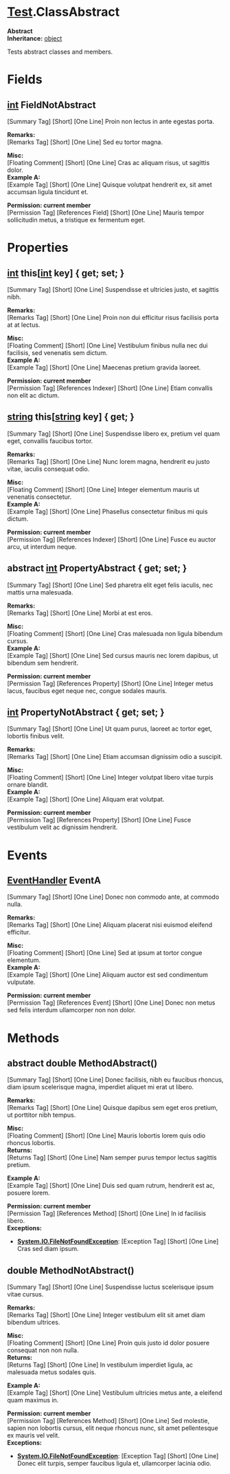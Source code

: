 # [Test](TableOfContents.Test.md).ClassAbstract

**Abstract**  
**Inheritance:** [object](https://docs.microsoft.com/en-us/dotnet/api/system.object)  
  
Tests abstract classes and members.  
  

# Fields

## [int](https://docs.microsoft.com/en-us/dotnet/api/system.int32) FieldNotAbstract

[Summary Tag] [Short] [One Line] Proin non lectus in ante egestas porta.  
  
**Remarks:**  
[Remarks Tag] [Short] [One Line] Sed eu tortor magna.  
  
**Misc:**  
[Floating Comment] [Short] [One Line] Cras ac aliquam risus, ut sagittis dolor.  
**Example A:**  
[Example Tag] [Short] [One Line] Quisque volutpat hendrerit ex, sit amet accumsan ligula tincidunt et.  
  
**Permission: current member**  
[Permission Tag] [References Field] [Short] [One Line] Mauris tempor sollicitudin metus, a tristique ex fermentum eget.  

# Properties

## [int](https://docs.microsoft.com/en-us/dotnet/api/system.int32) this[[int](https://docs.microsoft.com/en-us/dotnet/api/system.int32) key] { get; set; }

[Summary Tag] [Short] [One Line] Suspendisse et ultricies justo, et sagittis nibh.  
  
**Remarks:**  
[Remarks Tag] [Short] [One Line] Proin non dui efficitur risus facilisis porta at at lectus.  
  
**Misc:**  
[Floating Comment] [Short] [One Line] Vestibulum finibus nulla nec dui facilisis, sed venenatis sem dictum.  
**Example A:**  
[Example Tag] [Short] [One Line] Maecenas pretium gravida laoreet.  
  
**Permission: current member**  
[Permission Tag] [References Indexer] [Short] [One Line] Etiam convallis non elit ac dictum.  

## [string](https://docs.microsoft.com/en-us/dotnet/api/system.string) this[[string](https://docs.microsoft.com/en-us/dotnet/api/system.string) key] { get; }

[Summary Tag] [Short] [One Line] Suspendisse libero ex, pretium vel quam eget, convallis faucibus tortor.  
  
**Remarks:**  
[Remarks Tag] [Short] [One Line] Nunc lorem magna, hendrerit eu justo vitae, iaculis consequat odio.  
  
**Misc:**  
[Floating Comment] [Short] [One Line] Integer elementum mauris ut venenatis consectetur.  
**Example A:**  
[Example Tag] [Short] [One Line] Phasellus consectetur finibus mi quis dictum.  
  
**Permission: current member**  
[Permission Tag] [References Indexer] [Short] [One Line] Fusce eu auctor arcu, ut interdum neque.  

## abstract [int](https://docs.microsoft.com/en-us/dotnet/api/system.int32) PropertyAbstract { get; set; }

[Summary Tag] [Short] [One Line] Sed pharetra elit eget felis iaculis, nec mattis urna malesuada.  
  
**Remarks:**  
[Remarks Tag] [Short] [One Line] Morbi at est eros.  
  
**Misc:**  
[Floating Comment] [Short] [One Line] Cras malesuada non ligula bibendum cursus.  
**Example A:**  
[Example Tag] [Short] [One Line] Sed cursus mauris nec lorem dapibus, ut bibendum sem hendrerit.  
  
**Permission: current member**  
[Permission Tag] [References Property] [Short] [One Line] Integer metus lacus, faucibus eget neque nec, congue sodales mauris.  

## [int](https://docs.microsoft.com/en-us/dotnet/api/system.int32) PropertyNotAbstract { get; set; }

[Summary Tag] [Short] [One Line] Ut quam purus, laoreet ac tortor eget, lobortis finibus velit.  
  
**Remarks:**  
[Remarks Tag] [Short] [One Line] Etiam accumsan dignissim odio a suscipit.  
  
**Misc:**  
[Floating Comment] [Short] [One Line] Integer volutpat libero vitae turpis ornare blandit.  
**Example A:**  
[Example Tag] [Short] [One Line] Aliquam erat volutpat.  
  
**Permission: current member**  
[Permission Tag] [References Property] [Short] [One Line] Fusce vestibulum velit ac dignissim hendrerit.  

# Events

## [EventHandler](https://docs.microsoft.com/en-us/dotnet/api/system.eventhandler) EventA

[Summary Tag] [Short] [One Line] Donec non commodo ante, at commodo nulla.  
  
**Remarks:**  
[Remarks Tag] [Short] [One Line] Aliquam placerat nisi euismod eleifend efficitur.  
  
**Misc:**  
[Floating Comment] [Short] [One Line] Sed at ipsum at tortor congue elementum.  
**Example A:**  
[Example Tag] [Short] [One Line] Aliquam auctor est sed condimentum vulputate.  
  
**Permission: current member**  
[Permission Tag] [References Event] [Short] [One Line] Donec non metus sed felis interdum ullamcorper non non dolor.  

# Methods

## abstract double MethodAbstract()

[Summary Tag] [Short] [One Line] Donec facilisis, nibh eu faucibus rhoncus, diam ipsum scelerisque magna, imperdiet aliquet mi erat ut libero.  
  
**Remarks:**  
[Remarks Tag] [Short] [One Line] Quisque dapibus sem eget eros pretium, ut porttitor nibh tempus.  
  
**Misc:**  
[Floating Comment] [Short] [One Line] Mauris lobortis lorem quis odio rhoncus lobortis.  
**Returns:**  
[Returns Tag] [Short] [One Line] Nam semper purus tempor lectus sagittis pretium.  
  
**Example A:**  
[Example Tag] [Short] [One Line] Duis sed quam rutrum, hendrerit est ac, posuere lorem.  
  
**Permission: current member**  
[Permission Tag] [References Method] [Short] [One Line] In id facilisis libero.  
**Exceptions:**  
* **[System.IO.FileNotFoundException](https://docs.microsoft.com/en-us/dotnet/api/system.io.filenotfoundexception)**: [Exception Tag] [Short] [One Line] Cras sed diam ipsum.  

  

## double MethodNotAbstract()

[Summary Tag] [Short] [One Line] Suspendisse luctus scelerisque ipsum vitae cursus.  
  
**Remarks:**  
[Remarks Tag] [Short] [One Line] Integer vestibulum elit sit amet diam bibendum ultrices.  
  
**Misc:**  
[Floating Comment] [Short] [One Line] Proin quis justo id dolor posuere consequat non non nulla.  
**Returns:**  
[Returns Tag] [Short] [One Line] In vestibulum imperdiet ligula, ac malesuada metus sodales quis.  
  
**Example A:**  
[Example Tag] [Short] [One Line] Vestibulum ultricies metus ante, a eleifend quam maximus in.  
  
**Permission: current member**  
[Permission Tag] [References Method] [Short] [One Line] Sed molestie, sapien non lobortis cursus, elit neque rhoncus nunc, sit amet pellentesque ex mauris vel velit.  
**Exceptions:**  
* **[System.IO.FileNotFoundException](https://docs.microsoft.com/en-us/dotnet/api/system.io.filenotfoundexception)**: [Exception Tag] [Short] [One Line] Donec elit turpis, semper faucibus ligula et, ullamcorper lacinia odio.  

  

